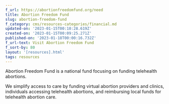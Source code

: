```yaml
---
f_url: https://abortionfreedomfund.org/need
title: Abortion Freedom Fund
slug: abortion-freedom-fund
f_category: cms/resources-categories/financial.md
updated-on: '2023-01-15T00:10:28.619Z'
created-on: '2023-01-15T00:09:25.271Z'
published-on: '2023-01-18T00:00:16.732Z'
f_url-text: Visit Abortion Freedom Fund
f_sort-by: 80
layout: '[resources].html'
tags: resources
---
```


Abortion Freedom Fund is a national fund focusing on funding telehealth abortions.

We simplify access to care by funding virtual abortion providers and clinics, individuals accessing telehealth abortions, and reimbursing local funds for telehealth abortion care.
